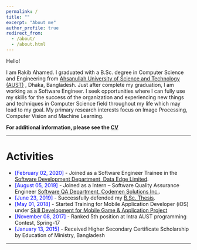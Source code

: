 ```yaml
---
permalink: /
title: ""
excerpt: "About me"
author_profile: true
redirect_from: 
  - /about/
  - /about.html
---
```


Hello!

I am Rakib Ahamed. I graduated with a B.Sc. degree in Computer Science and Engineering from [Ahsanullah University of Science and Technology (AUST)](http://aust.edu/) , Dhaka, Bangladesh. Just after complete my graduation, I am working as a Software Engineer. I seek opportunities where I can fully use my skills for the success of the organization and experiencing new things and techniques in Computer Science field throughout my life which may lead to my goal. My primary research interests focus on Image Processing, Computer Vision and Machine Learning.


**For additional information, please see the [CV](https://rakib-ahamed.github.io/contact/)**

-----------


# Activities 


* <span style="color:Blue"> [February 02, 2020] </span> - Joined as a Software Engineer Trainee in the [Software Development Department, Data Edge Limited](https://www.data-edge.com/).
* <span style="color:Blue"> [August 05, 2019] </span> - Joined as a Intern – Software Quality Assurance Engineer [Software QA Department, Codemen Solutions Inc.](http://codemen.com/).
* <span style="color:Blue"> [June 23, 2019]  </span> - Successfully defended my [B.Sc. Thesis](https://rakib-ahamed.github.io/files/ANPR_Report_Milestone.pdf). 
* <span style="color:Blue"> [May 01, 2018] </span> - Started Training for Mobile Application Developer (iOS) under [Skill Development for Mobile Game & Application Project](https://sdmgap-ict.com/)
* <span style="color:Blue"> [November 08, 2017] </span> - Ranked 5th position at Intra AUST programming Contest, Spring-17
* <span style="color:Blue"> [January 13, 2015] </span> - Received Higher Secondary Certificate Scholarship by Education of Ministry, Bangladesh

-----------



